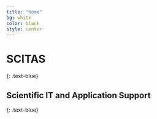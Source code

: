 ```yaml
---
title: "home"
bg: white
color: black
style: center
---
```


# SCITAS
{: .text-blue}

<span class="fa-stack subtlecircle" style="font-size:110px; background: url(../img/14820957.png) no-repeat 0 0px;">
</span>

## Scientific IT and Application Support
{: .text-blue}

